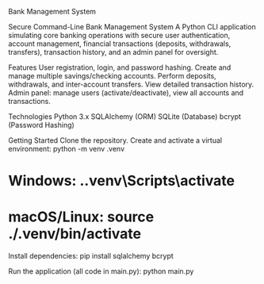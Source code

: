 Bank Management System

Secure Command-Line Bank Management System
A Python CLI application simulating core banking operations with secure user authentication, account management, financial transactions (deposits, withdrawals, transfers), transaction history, and an admin panel for oversight.

Features
User registration, login, and password hashing.
Create and manage multiple savings/checking accounts.
Perform deposits, withdrawals, and inter-account transfers.
View detailed transaction history.
Admin panel: manage users (activate/deactivate), view all accounts and transactions.

Technologies
Python 3.x
SQLAlchemy (ORM)
SQLite (Database)
bcrypt (Password Hashing)

Getting Started
Clone the repository.
Create and activate a virtual environment:
python -m venv .venv
# Windows: .\.venv\Scripts\activate
# macOS/Linux: source ./.venv/bin/activate

Install dependencies:
pip install sqlalchemy bcrypt

Run the application (all code in main.py):
python main.py


